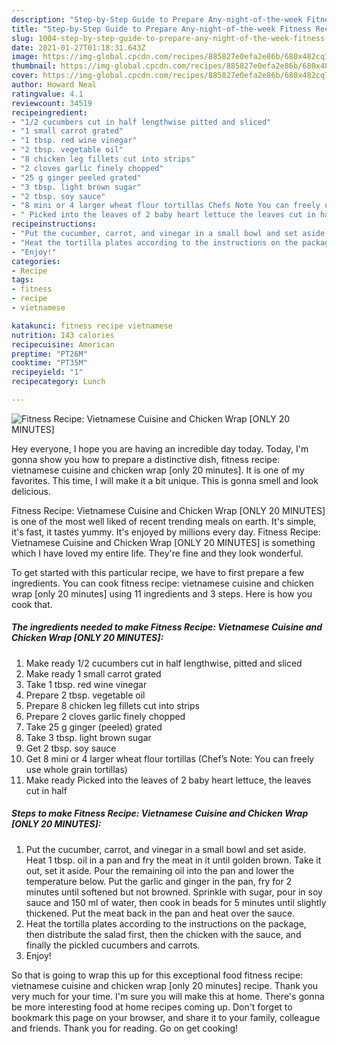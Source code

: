 ```yaml
---
description: "Step-by-Step Guide to Prepare Any-night-of-the-week Fitness Recipe: Vietnamese Cuisine and Chicken Wrap [ONLY 20 MINUTES]"
title: "Step-by-Step Guide to Prepare Any-night-of-the-week Fitness Recipe: Vietnamese Cuisine and Chicken Wrap [ONLY 20 MINUTES]"
slug: 1004-step-by-step-guide-to-prepare-any-night-of-the-week-fitness-recipe-vietnamese-cuisine-and-chicken-wrap-only-20-minutes
date: 2021-01-27T01:18:31.643Z
image: https://img-global.cpcdn.com/recipes/885827e0efa2e86b/680x482cq70/fitness-recipe-vietnamese-cuisine-and-chicken-wrap-only-20-minutes-recipe-main-photo.jpg
thumbnail: https://img-global.cpcdn.com/recipes/885827e0efa2e86b/680x482cq70/fitness-recipe-vietnamese-cuisine-and-chicken-wrap-only-20-minutes-recipe-main-photo.jpg
cover: https://img-global.cpcdn.com/recipes/885827e0efa2e86b/680x482cq70/fitness-recipe-vietnamese-cuisine-and-chicken-wrap-only-20-minutes-recipe-main-photo.jpg
author: Howard Neal
ratingvalue: 4.1
reviewcount: 34519
recipeingredient:
- "1/2 cucumbers cut in half lengthwise pitted and sliced"
- "1 small carrot grated"
- "1 tbsp. red wine vinegar"
- "2 tbsp. vegetable oil"
- "8 chicken leg fillets cut into strips"
- "2 cloves garlic finely chopped"
- "25 g ginger peeled grated"
- "3 tbsp. light brown sugar"
- "2 tbsp. soy sauce"
- "8 mini or 4 larger wheat flour tortillas Chefs Note You can freely use whole grain tortillas"
- " Picked into the leaves of 2 baby heart lettuce the leaves cut in half"
recipeinstructions:
- "Put the cucumber, carrot, and vinegar in a small bowl and set aside. Heat 1 tbsp. oil in a pan and fry the meat in it until golden brown. Take it out, set it aside. Pour the remaining oil into the pan and lower the temperature below. Put the garlic and ginger in the pan, fry for 2 minutes until softened but not browned. Sprinkle with sugar, pour in soy sauce and 150 ml of water, then cook in beads for 5 minutes until slightly thickened. Put the meat back in the pan and heat over the sauce."
- "Heat the tortilla plates according to the instructions on the package, then distribute the salad first, then the chicken with the sauce, and finally the pickled cucumbers and carrots."
- "Enjoy!"
categories:
- Recipe
tags:
- fitness
- recipe
- vietnamese

katakunci: fitness recipe vietnamese 
nutrition: 143 calories
recipecuisine: American
preptime: "PT26M"
cooktime: "PT35M"
recipeyield: "1"
recipecategory: Lunch

---
```



![Fitness Recipe: Vietnamese Cuisine and Chicken Wrap [ONLY 20 MINUTES]](https://img-global.cpcdn.com/recipes/885827e0efa2e86b/680x482cq70/fitness-recipe-vietnamese-cuisine-and-chicken-wrap-only-20-minutes-recipe-main-photo.jpg)

Hey everyone, I hope you are having an incredible day today. Today, I'm gonna show you how to prepare a distinctive dish, fitness recipe: vietnamese cuisine and chicken wrap [only 20 minutes]. It is one of my favorites. This time, I will make it a bit unique. This is gonna smell and look delicious.

Fitness Recipe: Vietnamese Cuisine and Chicken Wrap [ONLY 20 MINUTES] is one of the most well liked of recent trending meals on earth. It's simple, it's fast, it tastes yummy. It's enjoyed by millions every day. Fitness Recipe: Vietnamese Cuisine and Chicken Wrap [ONLY 20 MINUTES] is something which I have loved my entire life. They're fine and they look wonderful.




To get started with this particular recipe, we have to first prepare a few ingredients. You can cook fitness recipe: vietnamese cuisine and chicken wrap [only 20 minutes] using 11 ingredients and 3 steps. Here is how you cook that.

<!--inarticleads1-->

##### The ingredients needed to make Fitness Recipe: Vietnamese Cuisine and Chicken Wrap [ONLY 20 MINUTES]:

1. Make ready 1/2 cucumbers cut in half lengthwise, pitted and sliced
1. Make ready 1 small carrot grated
1. Take 1 tbsp. red wine vinegar
1. Prepare 2 tbsp. vegetable oil
1. Prepare 8 chicken leg fillets cut into strips
1. Prepare 2 cloves garlic finely chopped
1. Take 25 g ginger (peeled) grated
1. Take 3 tbsp. light brown sugar
1. Get 2 tbsp. soy sauce
1. Get 8 mini or 4 larger wheat flour tortillas (Chef’s Note: You can freely use whole grain tortillas)
1. Make ready  Picked into the leaves of 2 baby heart lettuce, the leaves cut in half




<!--inarticleads2-->

##### Steps to make Fitness Recipe: Vietnamese Cuisine and Chicken Wrap [ONLY 20 MINUTES]:

1. Put the cucumber, carrot, and vinegar in a small bowl and set aside. Heat 1 tbsp. oil in a pan and fry the meat in it until golden brown. Take it out, set it aside. Pour the remaining oil into the pan and lower the temperature below. Put the garlic and ginger in the pan, fry for 2 minutes until softened but not browned. Sprinkle with sugar, pour in soy sauce and 150 ml of water, then cook in beads for 5 minutes until slightly thickened. Put the meat back in the pan and heat over the sauce.
1. Heat the tortilla plates according to the instructions on the package, then distribute the salad first, then the chicken with the sauce, and finally the pickled cucumbers and carrots.
1. Enjoy!




So that is going to wrap this up for this exceptional food fitness recipe: vietnamese cuisine and chicken wrap [only 20 minutes] recipe. Thank you very much for your time. I'm sure you will make this at home. There's gonna be more interesting food at home recipes coming up. Don't forget to bookmark this page on your browser, and share it to your family, colleague and friends. Thank you for reading. Go on get cooking!
